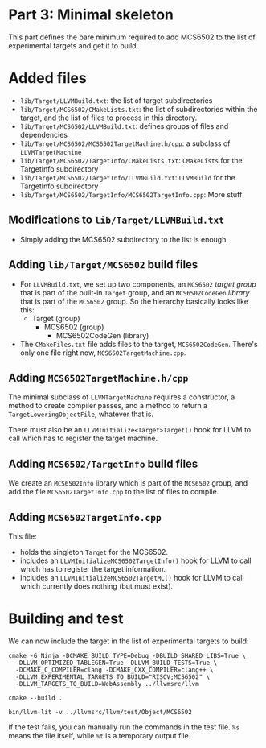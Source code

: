 # Part 3: Minimal skeleton

This part defines the bare minimum required to add MCS6502 to the list of experimental targets and get it to build.

# Added files

* `lib/Target/LLVMBuild.txt`: the list of target subdirectories
* `lib/Target/MCS6502/CMakeLists.txt`: the list of subdirectories within the target, and the list of files to process in this directory.
* `lib/Target/MCS6502/LLVMBuild.txt`: defines groups of files and dependencies
* `lib/Target/MCS6502/MCS6502TargetMachine.h/cpp`: a subclass of `LLVMTargetMachine`
* `lib/Target/MCS6502/TargetInfo/CMakeLists.txt`: `CMakeLists` for the TargetInfo subdirectory
* `lib/Target/MCS6502/TargetInfo/LLVMBuild.txt`: `LLVMBuild` for the TargetInfo subdirectory
* `lib/Target/MCS6502/TargetInfo/MCS6502TargetInfo.cpp`: More stuff

## Modifications to `lib/Target/LLVMBuild.txt`

* Simply adding the MCS6502 subdirectory to the list is enough.

## Adding `lib/Target/MCS6502` build files

* For `LLVMBuild.txt`, we set up two components, an `MCS6502` *target group* that is part of the built-in `Target` group, and an `MCS6502CodeGen` *library* that is part of the `MCS6502` group. So the hierarchy basically looks like this:
  * Target (group)
    * MCS6502 (group)
      * MCS6502CodeGen (library)
* The `CMakeFiles.txt` file adds files to the target, `MCS6502CodeGen`. There's only one file right now, `MCS6502TargetMachine.cpp`.

## Adding `MCS6502TargetMachine.h/cpp`

The minimal subclass of `LLVMTargetMachine` requires a constructor, a method to create compiler passes, and a method to return a `TargetLoweringObjectFile`, whatever that is.

There must also be an `LLVMInitialize<Target>Target()` hook for LLVM to call which has to register the target machine.

## Adding `MCS6502/TargetInfo` build files

We create an `MCS6502Info` library which is part of the `MCS6502` group, and add the file `MCS6502TargetInfo.cpp` to the list of files to compile.

## Adding `MCS6502TargetInfo.cpp`

This file:
* holds the singleton `Target` for the MCS6502.
* includes an `LLVMInitializeMCS6502TargetInfo()` hook for LLVM to call which has to register the target information.
* includes an `LLVMInitializeMCS6502TargetMC()` hook for LLVM to call which currently does nothing (but must exist).

# Building and test

We can now include the target in the list of experimental targets to build:

```
cmake -G Ninja -DCMAKE_BUILD_TYPE=Debug -DBUILD_SHARED_LIBS=True \
  -DLLVM_OPTIMIZED_TABLEGEN=True -DLLVM_BUILD_TESTS=True \
  -DCMAKE_C_COMPILER=clang -DCMAKE_CXX_COMPILER=clang++ \
  -DLLVM_EXPERIMENTAL_TARGETS_TO_BUILD="RISCV;MCS6502" \
  -DLLVM_TARGETS_TO_BUILD=WebAssembly ../llvmsrc/llvm

cmake --build .

bin/llvm-lit -v ../llvmsrc/llvm/test/Object/MCS6502
```

If the test fails, you can manually run the commands in the test file. `%s` means the file itself, while `%t` is a temporary output file.
